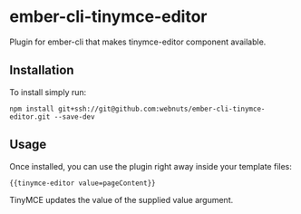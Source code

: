 # ember-cli-tinymce-editor

Plugin for ember-cli that makes tinymce-editor component available.

## Installation

To install simply run:

```
npm install git+ssh://git@github.com:webnuts/ember-cli-tinymce-editor.git --save-dev
```

## Usage

Once installed, you can use the plugin right away inside your template files:

```
{{tinymce-editor value=pageContent}}
```

TinyMCE updates the value of the supplied value argument.